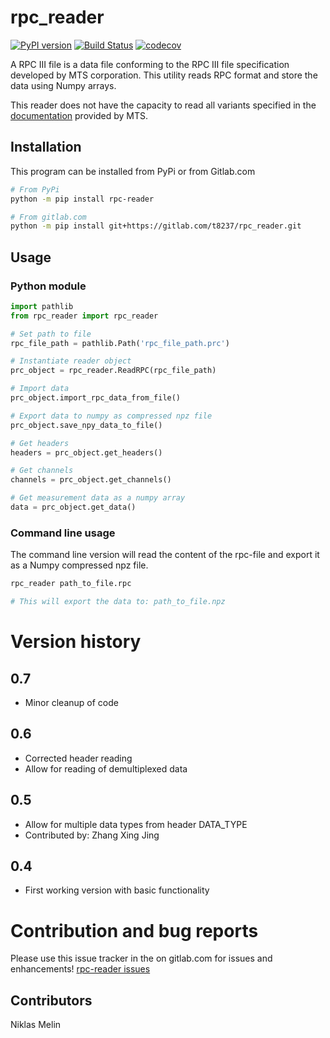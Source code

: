 # rpc_reader

[![PyPI version](https://img.shields.io/pypi/v/rpc-reader.svg)](https://pypi.org/project/rpc-reader/)
[![Build Status](https://gitlab.com/t8237/rpc_reader/badges/master/pipeline.svg)](https://gitlab.com/t8237/rpc_reader/-/commits/master)
[![codecov](https://gitlab.com/t8237/rpc_reader/badges/master/coverage.svg)](https://gitlab.com/t8237/rpc_reader/-/commits/master)



A RPC III file is a data file conforming to the RPC III file specification developed by MTS corporation. This utility reads RPC format and store the data using Numpy arrays. 

This reader does not have the capacity to read all variants specified in the [documentation](https://corp.mts.com/cs/groups/public/documents/library/mts_007569.pdf) provided by MTS.

## Installation
This program can be installed from PyPi or from Gitlab.com
```bash
# From PyPi
python -m pip install rpc-reader  

# From gitlab.com
python -m pip install git+https://gitlab.com/t8237/rpc_reader.git
```


## Usage
### Python module

```python
import pathlib
from rpc_reader import rpc_reader

# Set path to file
rpc_file_path = pathlib.Path('rpc_file_path.prc')

# Instantiate reader object
prc_object = rpc_reader.ReadRPC(rpc_file_path)

# Import data
prc_object.import_rpc_data_from_file()

# Export data to numpy as compressed npz file
prc_object.save_npy_data_to_file()

# Get headers
headers = prc_object.get_headers()

# Get channels
channels = prc_object.get_channels()

# Get measurement data as a numpy array
data = prc_object.get_data()
```

### Command line usage
The command line version will read the content of the rpc-file and export it as a Numpy compressed npz file.

```bash
rpc_reader path_to_file.rpc

# This will export the data to: path_to_file.npz
```

# Version history
## 0.7
 - Minor cleanup of code
## 0.6
 - Corrected header reading
 - Allow for reading of demultiplexed data
## 0.5
 - Allow for multiple data types from header DATA_TYPE
 - Contributed by: Zhang Xing Jing
## 0.4
 - First working version with basic functionality

# Contribution and bug reports
Please use this issue tracker in the on gitlab.com for issues and enhancements!
[rpc-reader issues](https://gitlab.com/t8237/rpc_reader/-/issues)  

## Contributors
Niklas Melin
